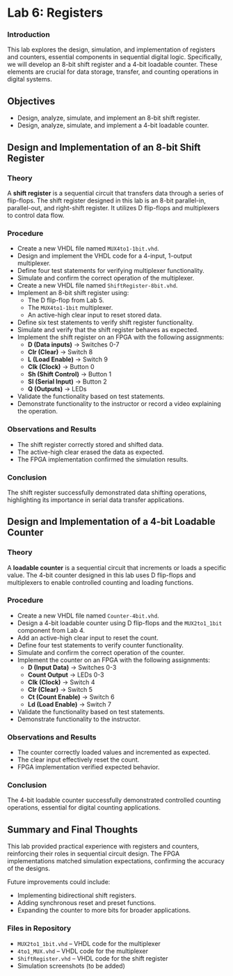 # Lab 6: Registers


### Introduction
This lab explores the design, simulation, and implementation of registers and counters, essential components in sequential digital logic. Specifically, we will develop an 8-bit shift register and a 4-bit loadable counter. These elements are crucial for data storage, transfer, and counting operations in digital systems.



## Objectives
- Design, analyze, simulate, and implement an 8-bit shift register.
- Design, analyze, simulate, and implement a 4-bit loadable counter.



## Design and Implementation of an 8-bit Shift Register

### Theory
A **shift register** is a sequential circuit that transfers data through a series of flip-flops. The shift register designed in this lab is an 8-bit parallel-in, parallel-out, and right-shift register. It utilizes D flip-flops and multiplexers to control data flow.

### Procedure
- Create a new VHDL file named `MUX4to1-1bit.vhd`.
- Design and implement the VHDL code for a 4-input, 1-output multiplexer.
- Define four test statements for verifying multiplexer functionality.
- Simulate and confirm the correct operation of the multiplexer.
- Create a new VHDL file named `ShiftRegister-8bit.vhd`.
- Implement an 8-bit shift register using:
  - The D flip-flop from Lab 5.
  - The `MUX4to1-1bit` multiplexer.
  - An active-high clear input to reset stored data.
- Define six test statements to verify shift register functionality.
- Simulate and verify that the shift register behaves as expected.
- Implement the shift register on an FPGA with the following assignments:
  - **D (Data inputs)** → Switches 0-7
  - **Clr (Clear)** → Switch 8
  - **L (Load Enable)** → Switch 9
  - **Clk (Clock)** → Button 0
  - **Sh (Shift Control)** → Button 1
  - **SI (Serial Input)** → Button 2
  - **Q (Outputs)** → LEDs
- Validate the functionality based on test statements.
- Demonstrate functionality to the instructor or record a video explaining the operation.

### Observations and Results
- The shift register correctly stored and shifted data.
- The active-high clear erased the data as expected.
- The FPGA implementation confirmed the simulation results.

### Conclusion
The shift register successfully demonstrated data shifting operations, highlighting its importance in serial data transfer applications.



## Design and Implementation of a 4-bit Loadable Counter

### Theory
A **loadable counter** is a sequential circuit that increments or loads a specific value. The 4-bit counter designed in this lab uses D flip-flops and multiplexers to enable controlled counting and loading functions.

### Procedure
- Create a new VHDL file named `Counter-4bit.vhd`.
- Design a 4-bit loadable counter using D flip-flops and the `MUX2to1_1bit` component from Lab 4.
- Add an active-high clear input to reset the count.
- Define four test statements to verify counter functionality.
- Simulate and confirm the correct operation of the counter.
- Implement the counter on an FPGA with the following assignments:
  - **D (Input Data)** → Switches 0-3
  - **Count Output** → LEDs 0-3
  - **Clk (Clock)** → Switch 4
  - **Clr (Clear)** → Switch 5
  - **Ct (Count Enable)** → Switch 6
  - **Ld (Load Enable)** → Switch 7
- Validate the functionality based on test statements.
- Demonstrate functionality to the instructor.

### Observations and Results
- The counter correctly loaded values and incremented as expected.
- The clear input effectively reset the count.
- FPGA implementation verified expected behavior.

### Conclusion
The 4-bit loadable counter successfully demonstrated controlled counting operations, essential for digital counting applications.



## Summary and Final Thoughts
This lab provided practical experience with registers and counters, reinforcing their roles in sequential circuit design. The FPGA implementations matched simulation expectations, confirming the accuracy of the designs.

Future improvements could include:
- Implementing bidirectional shift registers.
- Adding synchronous reset and preset functions.
- Expanding the counter to more bits for broader applications.

### Files in Repository
- `MUX2to1_1bit.vhd` – VHDL code for the multiplexer
- `4to1_MUX.vhd` – VHDL code for the multiplexer
- `ShiftRegister.vhd` – VHDL code for the shift register
- Simulation screenshots (to be added)


